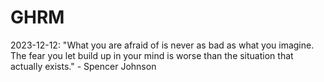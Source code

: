 # GHRM

2023-12-12: "What you are afraid of is never as bad as what you imagine. The fear you let build up in your mind is worse than the situation that actually exists." - Spencer Johnson